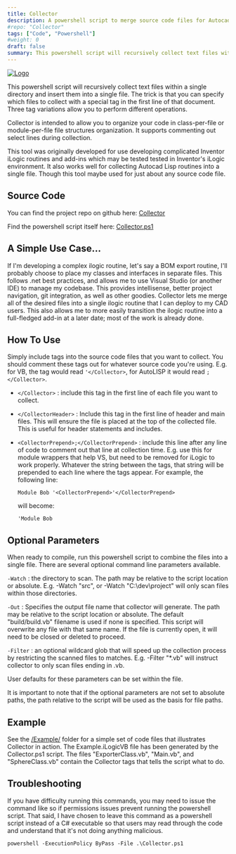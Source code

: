 ```yaml
---
title: Collector
description: A powershell script to merge source code files for Autocad and Inventor.
#repo: "Collector"
tags: ["Code", "Powershell"]
#weight: 0
draft: false
summary: This powershell script will recursively collect text files within a single directory and insert them into a single file. Used for collecting iLogic and AutoLISP routines.
---
```



[![Logo](https://raw.githubusercontent.com/jordanrobot/Collector/master/Images/Collector128.png)](https://github.com/jordanrobot/Collector)

This powershell script will recursively collect text files within a single directory and insert them into a single file. The trick is that you can specify which files to collect with a special tag in the first line of that document. Three tag variations allow you to perform different operations.

Collector is intended to allow you to organize your code in class-per-file or module-per-file file structures organization. It supports commenting out select lines during collection.

This tool was originally developed for use developing complicated Inventor iLogic routines and add-ins which may be tested tested in Inventor's iLogic environment. It also works well for collecting Autocad Lisp routines into a single file. Though this tool maybe used for just about any source code file.

## Source Code

You can find the project repo on github here: [Collector](https://github.com/jordanrobot/Collector)

Find the powershell script itself here: [Collector.ps1](https://raw.githubusercontent.com/jordanrobot/Collector/master/Collector.ps1)


## A Simple Use Case...

If I'm developing a complex ilogic routine, let's say a BOM export routine, I'll probably choose to place my classes and interfaces in separate files.  This follows .net best practices, and allows me to use Visual Studio (or another IDE) to manage my codebase.  This provides intellisense, better project navigation, git integration, as well as other goodies.  Collector lets me merge all of the desired files into a single ilogic routine that I can deploy to my CAD users.  This also allows me to more easily transition the ilogic routine into a full-fledged add-in at a later date; most of the work is already done.


## How To Use

Simply include tags into the source code files that you want to collect. You should comment
these tags out for whatever source code you're using.  E.g. for VB, the tag would read
`'</Collector>`, for AutoLISP it would read `;</Collector>`.

* ``</Collector>`` : include this tag in the first line of each file you want to collect.
* ``</CollectorHeader>`` : Include this tag in the first line of header and main files. This will ensure the file is placed at the top of the collected file. This is useful for header statements and includes.
* ``<CollectorPrepend>;</CollectorPrepend>`` : include this line after any line of code to comment out that line at collection time.  E.g. use this for module wrappers that help VS, but need to be removed for iLogic to work properly.  Whatever the string between the <CollectorPrepend> tags, that string will be prepended to each line where the <CollectorPrepend> tags appear.  For example, the following line:

	```Module Bob '<CollectorPrepend>'</CollectorPrepend>```

	will become:

	```'Module Bob```

## Optional Parameters

When ready to compile, run this powershell script to combine the files into a single file. There are several optional command line parameters available.

`-Watch` : the directory to scan.  The path may be relative to the script location or absolute.
			 E.g. -Watch "src", or -Watch "C:\dev\project\" will only scan files within those directories.

`-Out` : Specifies the output file name that collector will generate. The path may be relative to the script location
			 or absolute.  The default "build/build.vb" filename is used if none is specified.  This script will overwrite any file with that same name.  If the file is currently open, it will need to be closed or deleted to proceed.
		     

`-Filter` : an optional wildcard glob that will speed up the collection process by restricting the scanned files to
			  matches.  E.g. -Filter "*.vb" will instruct collector to only scan files ending in .vb.

 User defaults for these parameters can be set within the file.
 
 It is important to note that if the optional parameters are not set to absolute paths, the path relative to the script will be used as the basis for file paths.

## Example

See the [/Example/](https://github.com/jordanrobot/Collector/tree/master/Example) folder for a simple set of code files that illustrates Collector in action. The Example.iLogicVB file has been generated by the Collector.ps1 script. The files "ExporterClass.vb", "Main.vb", and "SphereClass.vb" contain the Collector tags that tells the script what to do.

## Troubleshooting

If you have difficulty running this commands, you may need to issue the command like so if permissions issues prevent running the powershell script.  That said, I have chosen to leave this command as a powershell script instead of a C# executable so that users may read through the code and understand that it's not doing anything malicious.

```powershell -ExecutionPolicy ByPass -File .\Collector.ps1```